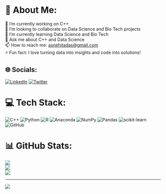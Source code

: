 # 💫 About Me:
🔭 I’m currently working on C++<br>👯 I’m looking to collaborate on Data Science and Bio Tech projects<br>🌱 I’m currently learning Data Science and Bio Tech<br>💬 Ask me about C++ and Data Science<br>📫 How to reach me: asnehitadas@gmail.com<br>⚡ Fun fact: I love turning data into insights and code into solutions!


## 🌐 Socials:
[![LinkedIn](https://img.shields.io/badge/LinkedIn-%230077B5.svg?logo=linkedin&logoColor=white)](https://linkedin.com/in/asnehita-das) [![Twitter](https://img.shields.io/badge/Twitter-%231DA1F2.svg?logo=Twitter&logoColor=white)](https://twitter.com/asnehitadas) 

# 💻 Tech Stack:
![C++](https://img.shields.io/badge/c++-%2300599C.svg?style=for-the-badge&logo=c%2B%2B&logoColor=white) ![Python](https://img.shields.io/badge/python-3670A0?style=for-the-badge&logo=python&logoColor=ffdd54) ![R](https://img.shields.io/badge/r-%23276DC3.svg?style=for-the-badge&logo=r&logoColor=white) ![Anaconda](https://img.shields.io/badge/Anaconda-%2344A833.svg?style=for-the-badge&logo=anaconda&logoColor=white) ![NumPy](https://img.shields.io/badge/numpy-%23013243.svg?style=for-the-badge&logo=numpy&logoColor=white) ![Pandas](https://img.shields.io/badge/pandas-%23150458.svg?style=for-the-badge&logo=pandas&logoColor=white) ![scikit-learn](https://img.shields.io/badge/scikit--learn-%23F7931E.svg?style=for-the-badge&logo=scikit-learn&logoColor=white) ![GitHub](https://img.shields.io/badge/github-%23121011.svg?style=for-the-badge&logo=github&logoColor=white)

# 📊 GitHub Stats:
![](https://github-readme-stats.vercel.app/api?username=asnehitadas&theme=dark&hide_border=false&include_all_commits=false&count_private=false)<br/>
![](https://github-readme-streak-stats.herokuapp.com/?user=asnehitadas&theme=dark&hide_border=false)<br/>
![](https://github-readme-stats.vercel.app/api/top-langs/?username=asnehitadas&theme=dark&hide_border=false&layout=compact)

---
[![](https://visitcount.itsvg.in/api?id=asnehitadas&icon=0&color=0)](https://visitcount.itsvg.in)
